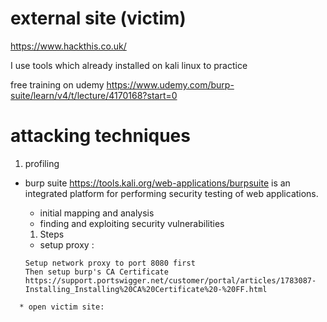 # external site (victim)

https://www.hackthis.co.uk/

I use tools which already installed on kali linux to practice

free training on udemy
https://www.udemy.com/burp-suite/learn/v4/t/lecture/4170168?start=0


# attacking techniques

1. profiling

* burp suite https://tools.kali.org/web-applications/burpsuite
is an integrated platform for performing security testing of web applications.
  * initial mapping and analysis
  * finding and exploiting security vulnerabilities

  1. Steps
  * setup proxy :
  ```
  Setup network proxy to port 8080 first
  Then setup burp's CA Certificate
  https://support.portswigger.net/customer/portal/articles/1783087-Installing_Installing%20CA%20Certificate%20-%20FF.html
```
  * open victim site:
